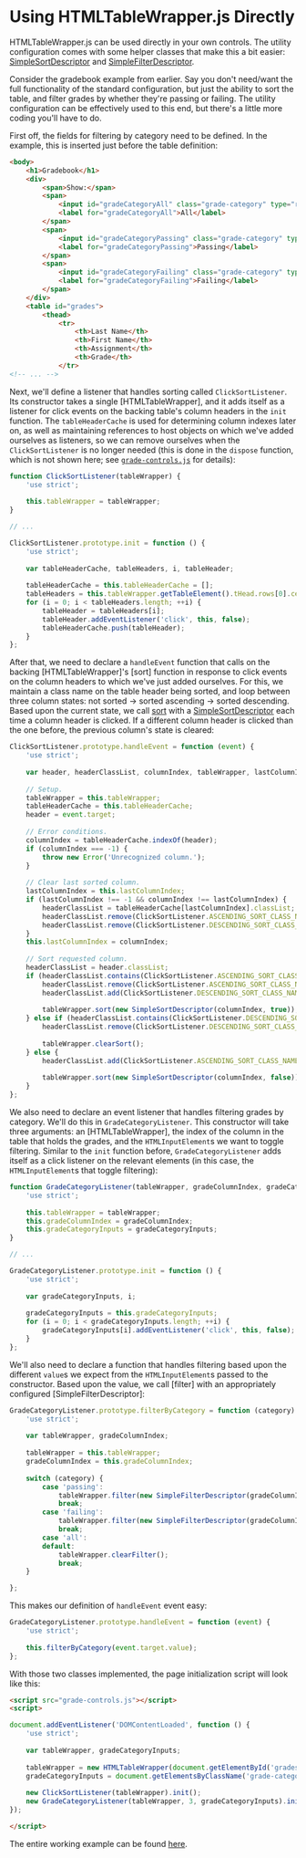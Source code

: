 # Using HTMLTableWrapper.js Directly

HTMLTableWrapper.js can be used directly in your own controls. The utility configuration comes with some helper classes that make this a bit
easier: [SimpleSortDescriptor]({{link-to-doc}}) and [SimpleFilterDescriptor]({{link-to-doc}}).

Consider the gradebook example from earlier. Say you don't need/want the full functionality of the standard configuration, but just the
ability to sort the table, and filter grades by whether they're passing or failing. The utility configuration can be effectively used to this
end, but there's a little more coding you'll have to do.

First off, the fields for filtering by category need to be defined. In the example, this is inserted just before the table definition:
``` html
<body>
	<h1>Gradebook</h1>
	<div>
		<span>Show:</span>
		<span>
			<input id="gradeCategoryAll" class="grade-category" type="radio" name="gradeCategory" value="all" checked />
			<label for="gradeCategoryAll">All</label>
		</span>
		<span>
			<input id="gradeCategoryPassing" class="grade-category" type="radio" name="gradeCategory" value="passing" />
			<label for="gradeCategoryPassing">Passing</label>
		</span>
		<span>
			<input id="gradeCategoryFailing" class="grade-category" type="radio" name="gradeCategory" value="failing" />
			<label for="gradeCategoryFailing">Failing</label>
		</span>
	</div>
	<table id="grades">
		<thead>
			<tr>
				<th>Last Name</th>
				<th>First Name</th>
				<th>Assignment</th>
				<th>Grade</th>
			</tr>
<!-- ... -->
```

Next, we'll define a listener that handles sorting called `ClickSortListener`. Its constructor takes a single [HTMLTableWrapper], and it adds itself as a listener for click events 
on the backing table's column headers in the `init` function. The `tableHeaderCache` is used for determining column indexes later on, as well as maintaining
references to host objects on which we've added ourselves as listeners, so we can remove ourselves when the `ClickSortListener` is no longer needed (this is done in the 
`dispose` function, which is not shown here; see [`grade-controls.js`](grade-controls.js) for details):
``` javascript
function ClickSortListener(tableWrapper) {
	'use strict';
	
	this.tableWrapper = tableWrapper;
}

// ...

ClickSortListener.prototype.init = function () {
	'use strict';
	
	var tableHeaderCache, tableHeaders, i, tableHeader;
	
	tableHeaderCache = this.tableHeaderCache = [];
	tableHeaders = this.tableWrapper.getTableElement().tHead.rows[0].cells;
	for (i = 0; i < tableHeaders.length; ++i) {
		tableHeader = tableHeaders[i];
		tableHeader.addEventListener('click', this, false);
		tableHeaderCache.push(tableHeader);
	}
};
```

After that, we need to declare a `handleEvent` function that calls on the backing [HTMLTableWrapper]'s [sort] function in response to click events
on the column headers to which we've just added ourselves. For this, we maintain a class name on the table header being sorted, and loop
between three column states: not sorted -> sorted ascending -> sorted descending. Based upon the current state, we call [sort]({{link-to-doc}})
with a [SimpleSortDescriptor]({{link-to-doc}}) each time a column header is clicked. If a different column header is clicked than the 
one before, the previous column's state is cleared:
``` javascript
ClickSortListener.prototype.handleEvent = function (event) {
	'use strict';
	
	var header, headerClassList, columnIndex, tableWrapper, lastColumnIndex, tableHeaderCache;
	
	// Setup.
	tableWrapper = this.tableWrapper;
	tableHeaderCache = this.tableHeaderCache;
	header = event.target;
	
	// Error conditions.
	columnIndex = tableHeaderCache.indexOf(header);
	if (columnIndex === -1) {
		throw new Error('Unrecognized column.');
	}
	
	// Clear last sorted column.
	lastColumnIndex = this.lastColumnIndex;
	if (lastColumnIndex !== -1 && columnIndex !== lastColumnIndex) {
		headerClassList = tableHeaderCache[lastColumnIndex].classList;
		headerClassList.remove(ClickSortListener.ASCENDING_SORT_CLASS_NAME);
		headerClassList.remove(ClickSortListener.DESCENDING_SORT_CLASS_NAME);
	}
	this.lastColumnIndex = columnIndex;
	
	// Sort requested column.
	headerClassList = header.classList;
	if (headerClassList.contains(ClickSortListener.ASCENDING_SORT_CLASS_NAME)) {
		headerClassList.remove(ClickSortListener.ASCENDING_SORT_CLASS_NAME);
		headerClassList.add(ClickSortListener.DESCENDING_SORT_CLASS_NAME);
		
		tableWrapper.sort(new SimpleSortDescriptor(columnIndex, true));
	} else if (headerClassList.contains(ClickSortListener.DESCENDING_SORT_CLASS_NAME)) {
		headerClassList.remove(ClickSortListener.DESCENDING_SORT_CLASS_NAME);
		
		tableWrapper.clearSort();
	} else {
		headerClassList.add(ClickSortListener.ASCENDING_SORT_CLASS_NAME);
		
		tableWrapper.sort(new SimpleSortDescriptor(columnIndex, false));
	}
};
```

We also need to declare an event listener that handles filtering grades by category. We'll do this in `GradeCategoryListener`. This constructor
will take three arguments: an [HTMLTableWrapper], the index of the column in the table that holds the grades, and the `HTMLInputElement`s we want
to toggle filtering. Similar to the `init` function before, `GradeCategoryListener` adds itself as a click listener on the relevant elements (in
this case, the `HTMLInputElement`s that toggle filtering):

``` javascript
function GradeCategoryListener(tableWrapper, gradeColumnIndex, gradeCategoryInputs) {
	'use strict';
	
	this.tableWrapper = tableWrapper;
	this.gradeColumnIndex = gradeColumnIndex;
	this.gradeCategoryInputs = gradeCategoryInputs;
}

// ...

GradeCategoryListener.prototype.init = function () {
	'use strict';
	
	var gradeCategoryInputs, i;
	
	gradeCategoryInputs = this.gradeCategoryInputs;
	for (i = 0; i < gradeCategoryInputs.length; ++i) {
		gradeCategoryInputs[i].addEventListener('click', this, false);
	}
};
```

We'll also need to declare a function that handles filtering based upon the different `value`s we expect from the `HTMLInputElement`s passed to
the constructor. Based upon the value, we call [filter] with an appropriately configured [SimpleFilterDescriptor]:
``` javascript
GradeCategoryListener.prototype.filterByCategory = function (category) {
	'use strict';
	
	var tableWrapper, gradeColumnIndex;
	
	tableWrapper = this.tableWrapper;
	gradeColumnIndex = this.gradeColumnIndex;
	
	switch (category) {
		case 'passing':
			tableWrapper.filter(new SimpleFilterDescriptor(gradeColumnIndex, 'C', '<='));
			break;
		case 'failing':
			tableWrapper.filter(new SimpleFilterDescriptor(gradeColumnIndex, 'C', '>'));
			break;
		case 'all':
		default:
			tableWrapper.clearFilter();
			break;
	}

};
```

This makes our definition of `handleEvent` event easy:
``` javascript
GradeCategoryListener.prototype.handleEvent = function (event) {
	'use strict';
	
	this.filterByCategory(event.target.value);
};
```


With those two classes implemented, the page initialization script will look like this:
``` html
<script src="grade-controls.js"></script>
<script>

document.addEventListener('DOMContentLoaded', function () {
	'use strict';
	
	var tableWrapper, gradeCategoryInputs;
	
	tableWrapper = new HTMLTableWrapper(document.getElementById('grades'));
	gradeCategoryInputs = document.getElementsByClassName('grade-category');
	
	new ClickSortListener(tableWrapper).init();
	new GradeCategoryListener(tableWrapper, 3, gradeCategoryInputs).init();
});

</script>
```

The entire working example can be found [here](examples/gradebook-minimal/gradebook-minimal.html).